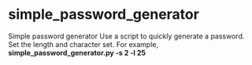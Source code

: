 # simple_password_generator
Simple password generator
Use a script to quickly generate a password. Set the length and character set.
For example, **simple_password_generator.py -s 2 -l 25**
